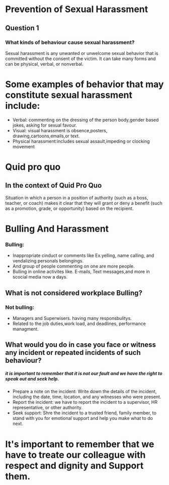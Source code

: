 # Prevention of Sexual Harassment
## Question 1
### What kinds of behaviour cause sexual harassment?
Sexual harassment is any unwanted or unwelcome sexual behavior that is committed without the consent of the victim. It can take many forms and can be physical, verbal, or nonverbal. 
# Some examples of behavior that may constitute sexual harassment include:
- Verbal: commenting on the dressing of the person body,gender based jokes, asking for sexual favour.
- Visual: visual harassment is obsence,posters, drawing,cartoons,emails,or text.
-  Physical harassment:includes sexual assault,impeding or clocking movement
# Quid pro quo
## In the context of Quid Pro Quo
 Situation in which a person in a position of  authority (such as a boss, teacher, or coach) makes it clear that they will grant or deny a benefit (such as a promotion, grade, or opportunity) based on the recipient.
# Bulling And Harassment
### Bulling:
- Inappropriate cinduct or comments like Ex.yelling, name calling, and vendalizing personals belongings.
- And group of people commenting on one are more people.
- Bulling in online activites like. E-mails, Text messages,and more in scocial media now a days.
## What is not considered workplace Bulling?
### Not bulling:
- Managers and Superwisers. having many responsbulitys.
- Related to the job duties,work load, and deadlines, performance managment.
## What would you do in case you face or witness any incident or repeated incidents of such behaviour?

##### it is important to remember that it is not our fault and we have the right to speak out and seek help.
- Prepare a note on the incident: Write down the details of the incident, including the date, time, location, and any witnesses who were present.
- Report the incident: we have to report the incident to a supervisor, HR representative, or other authority.
- Seek support: Shre the incident to a trusted friend, family member, to stand with  you for emotional support and help you make what to do next.  
# It's important to remember that we have to treate our colleague with respect and dignity and Support them.
